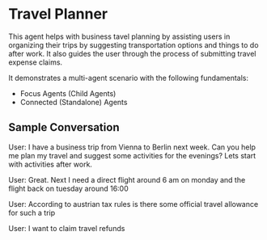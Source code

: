 # Travel Planner

This agent helps with business tavel planning by assisting users in organizing their trips by suggesting transportation options and things to do after work. It also guides the user through the process of submitting travel expense claims.

It demonstrates a multi-agent scenario with the following fundamentals:

- Focus Agents (Child Agents)
- Connected (Standalone) Agents

## Sample Conversation

User: I have a business trip from Vienna to Berlin next week. Can you help me plan my travel and suggest some activities for the evenings? Lets start with activities after work.

User: Great. Next I need a direct flight around 6 am on monday and the flight back on tuesday around 16:00

User: According to austrian tax rules is there some official travel allowance for such a trip

User: I want to claim travel refunds
